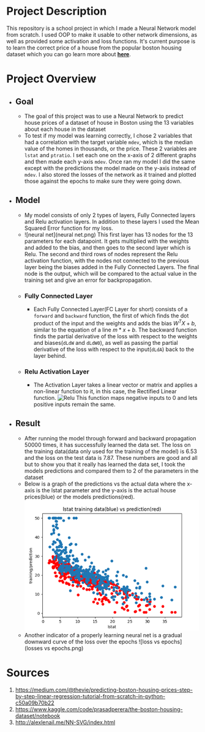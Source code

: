 # Project Description

This repository is a school project in which I made a Neural 
Network model from scratch. I used OOP to make it usable to 
other network dimensions, as well as provided some activation
and loss functions. It's current purpose is to learn the correct
price of a house from the popular boston housing dataset which you
can go learn more about 
**[here](https://www.kaggle.com/code/prasadperera/the-boston-housing-dataset/notebook)**.

# Project Overview

- ## Goal
  - The goal of this project was to use a Neural Network to predict house prices
  of a dataset of house in Boston using the 13 variables about each house in
  the dataset
  - To test if my model was learning correctly, I chose 2 variables that
  had a correlation with the target variable `mdev`, which is the median
  value of the homes in thousands, or the price. These 2 variables are 
  `lstat` and `ptratio`. I set each one on the x-axis of 2 different graphs 
  and then made each y-axis `mdev`. Once ran my model I did the same
  except with the predictions the model made on the y-axis instead of 
  `mdev`. I also stored the losses of the network as it trained and plotted
  those against the epochs to make sure they were going down.
- ## Model
  - My model consists of only 2 types of layers, Fully Connected layers
  and Relu activation layers. In addition to these layers I used the
  Mean Squared Error function for my loss.
  - ![neural net](neural net.png) This 
  first layer has 13 nodes for the 13 parameters for each datapoint. It gets
  multiplied with the weights and added to the bias, and then goes to 
  the second layer which is Relu. The second and third rows of nodes
  represent the Relu activation function, with the nodes not connected
  to the previous layer being the biases added in the Fully Connected
  Layers. The final node is the output, which will be compared to the
  actual value in the training set and give an error for backpropagation.
  - ### Fully Connected Layer
    - Each Fully Connected Layer(FC Layer for short) consists of a 
    `forward` and `backward` function, the first of which finds the 
    dot product of the input and the weights and adds the bias $W^{T}X+b$, similar
    to the equation of a line $m*x+b$. The backward function finds the 
    partial derivative of the loss with respect to the weights and 
    biases(`dLdW` and `dLdW0`), as well as passing the partial derivative of the loss 
    with respect to the input(`dLdA`) back to the layer behind.
  - ### Relu Activation Layer
    - The Activation Layer takes a linear vector or matrix and 
    applies a non-linear function to it, in this case, the Rectified
    Linear function. ![Relu](https://miro.medium.com/max/1400/1*DfMRHwxY1gyyDmrIAd-gjQ.png)
    This function maps negative inputs to 0 and lets positive inputs
    remain the same.
    
- ## Result
  - After running the model through forward and backward propagation
  50000 times, it has successfully learned the data set. The loss on the
  training data(data only used for the training of the model) is 6.53
  and the loss on the test data is 7.87. These numbers are good and all
  but to show you that it really has learned the data set, I took the
  models predictions and compared them to 2 of the parameters in the dataset
  - Below is a graph of the predictions vs the actual data where
  the x-axis is the lstat parameter and the y-axis is the actual house
  prices(blue) or the models predictions(red).
  ![lstat results](https://github.com/aaaaaaaaaaaaaahhh/boston_nn/blob/master/lstat%20results.png)
  - Another indicator of a properly learning neural net is a gradual
  downward curve of the loss over the epochs
  ![loss vs epochs](losses vs epochs.png)
  


# Sources

1. https://medium.com/@thevie/predicting-boston-housing-prices-step-by-step-linear-regression-tutorial-from-scratch-in-python-c50a09b70b22
2. https://www.kaggle.com/code/prasadperera/the-boston-housing-dataset/notebook
3. http://alexlenail.me/NN-SVG/index.html


